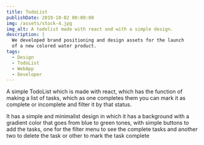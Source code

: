 ```yaml
---
title: TodoList
publishDate: 2019-10-02 00:00:00
img: /assets/stock-4.jpg
img_alt: A todolist made with react and with a simple design.
description: |
  We developed brand positioning and design assets for the launch
  of a new colored water product.
tags:
  - Design
  - TodoList
  - WebApp
  - Developer
---
```


A simple TodoList which is made with react, which has the function of making a list of tasks, which as one completes them you can mark it as complete or incomplete and filter it by that status.

It has a simple and minimalist design in which it has a background with a gradient color that goes from blue to green tones, with simple buttons to add the tasks, one for the filter menu to see the complete tasks and another two to delete the task or other to mark the task complete

